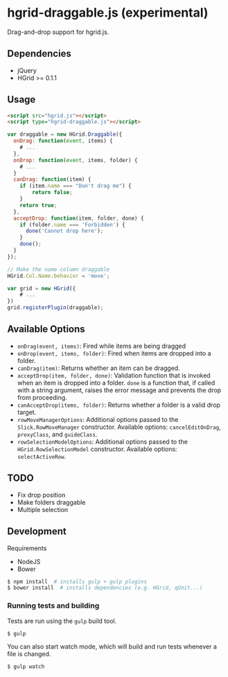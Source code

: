 # hgrid-draggable.js (experimental)

Drag-and-drop support for hgrid.js.

## Dependencies

- jQuery
- HGrid >= 0.1.1

## Usage 

```html
<script src="hgrid.js"></script>
<script type="hgrid-draggable.js"></script>
```

```js
var draggable = new HGrid.Draggable({
  onDrag: function(event, items) {
    # ... 
  },
  onDrop: function(event, items, folder) {
    # ...
  }
  canDrag: function(item) {
    if (item.name === "Don't drag me") {
        return false;
    }
    return true;
  },
  acceptDrop: function(item, folder, done) {
    if (folder.name === 'Forbidden') {
      done('Cannot drop here');
    }
    done();
  }
});

// Make the name column draggable
HGrid.Col.Name.behavior = 'move';

var grid = new HGrid({
    # ...
})
grid.registerPlugin(draggable);

```


## Available Options

- `onDrag(event, items)`: Fired while items are being dragged
- `onDrop(event, items, folder)`: Fired when items are dropped into a folder.
- `canDrag(item)`: Returns whether an item can be dragged.
- `acceptDrop(item, folder, done)`: Validation function that is invoked when an item is dropped into a folder. `done` is a function that, if called with a string argument, raises the error message and prevents the drop from proceeding.
- `canAcceptDrop(items, folder)`: Returns whether a folder is a valid drop target.
- `rowMoveManagerOptions`: Additional options passed to the `Slick.RowMoveManager` constructor. Available options: ``cancelEditOnDrag``, ``proxyClass``, and ``guideClass``.
- `rowSelectionModelOptions`: Additional options passed to the `HGrid.RowSelectionModel` constructor. Available options: ``selectActiveRow``.


## TODO

- Fix drop position
- Make folders draggable
- Multiple selection


## Development

Requirements

- NodeJS
- Bower

```sh
$ npm install  # installs gulp + gulp plugins
$ bower install  # installs dependencies (e.g. HGrid, qUnit...)
```


### Running tests and building

Tests are run using the `gulp` build tool.

```sh
$ gulp
```

You can also start watch mode, which will build and run tests whenever a file is changed.

```sh
$ gulp watch
```


